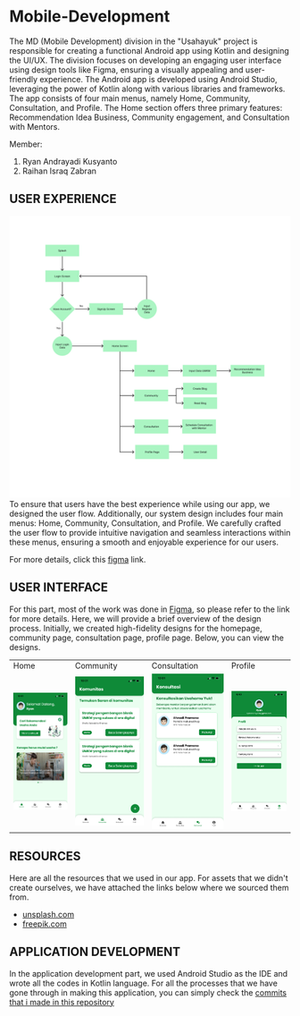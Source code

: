 # Mobile-Development

The MD (Mobile Development) division in the "Usahayuk" project is responsible for creating a functional Android app using Kotlin and designing the UI/UX. The division focuses on developing an engaging user interface using design tools like Figma, ensuring a visually appealing and user-friendly experience. The Android app is developed using Android Studio, leveraging the power of Kotlin along with various libraries and frameworks. The app consists of four main menus, namely Home, Community, Consultation, and Profile. The Home section offers three primary features: Recommendation Idea Business, Community engagement, and Consultation with Mentors.

Member:
1. Ryan Andrayadi Kusyanto
2. Raihan Israq Zabran
 
## USER EXPERIENCE
[figma-link]:https://www.figma.com/file/PaUNbuCLQB8XaMEetad0vx/Usaha-Yuk?type=design&node-id=1-2

[userflow]:https://github.com/Usahayuk-Capstone-Project/Mobile-Development/blob/main/UI-UX/UserFlow/UserFlow.png
![userflow][userflow]
To ensure that users have the best experience while using our app, we designed the user flow. Additionally, our system design includes four main menus: Home, Community, Consultation, and Profile. We carefully crafted the user flow to provide intuitive navigation and seamless interactions within these menus, ensuring a smooth and enjoyable experience for our users.



For more details, click this [figma][figma-link] link.

## USER INTERFACE
For this part, most of the work was done in [Figma][figma-link], so please refer to the link for more details. Here, we will provide a brief overview of the design process. Initially, we created high-fidelity designs for the homepage, community page, consultation page, profile page. Below, you can view the designs.

 <table>
  <tr>
     <td>Home</td>
     <td>Community</td>
     <td>Consultation</td>
     <td>Profile</td>
  </tr>
  <tr>
    <td><img src=https://github.com/Usahayuk-Capstone-Project/Mobile-Development/blob/main/UI-UX/UI/Home.png width=250 ></td>
    <td><img src="https://github.com/Usahayuk-Capstone-Project/Mobile-Development/blob/main/UI-UX/UI/Community.png" width=250></td>
    <td><img src="https://github.com/Usahayuk-Capstone-Project/Mobile-Development/blob/main/UI-UX/UI/Consultation.png" width=250></td>
    <td><img src="https://github.com/Usahayuk-Capstone-Project/Mobile-Development/blob/main/UI-UX/UI/Profile.png" width=250></td>
  </tr>
 </table>

 
 ## RESOURCES
 Here are all the resources that we used in our app. For assets that we didn't create ourselves, we have attached the links below where we sourced them from.
- [unsplash.com](https://unsplash.com/)
- [freepik.com](https://www.freepik.com/home)


## APPLICATION DEVELOPMENT
In the application development part, we used Android Studio as the IDE and wrote all the codes in Kotlin language. For all the processes that we have gone through in making this application, you can simply check the [commits that i made in this repository](https://github.com/Usahayuk-Capstone-Project/Mobile-Development/commits/main)
